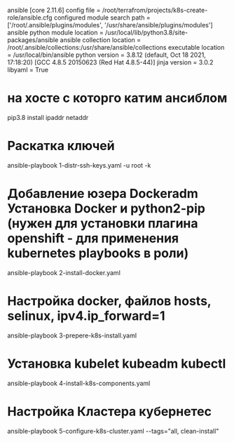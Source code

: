 ansible [core 2.11.6]
  config file = /root/terrafrom/projects/k8s-create-role/ansible.cfg
  configured module search path = ['/root/.ansible/plugins/modules', '/usr/share/ansible/plugins/modules']
  ansible python module location = /usr/local/lib/python3.8/site-packages/ansible
  ansible collection location = /root/.ansible/collections:/usr/share/ansible/collections
  executable location = /usr/local/bin/ansible
  python version = 3.8.12 (default, Oct 18 2021, 17:18:20) [GCC 4.8.5 20150623 (Red Hat 4.8.5-44)]
  jinja version = 3.0.2
  libyaml = True


# на хосте с которго катим ансиблом
pip3.8 install ipaddr netaddr


# Раскатка ключей
ansible-playbook 1-distr-ssh-keys.yaml -u root -k
# Добавление юзера Dockeradm  Установка Docker и python2-pip (нужен для установки плагина openshift - для применения kubernetes playbooks в роли)
ansible-playbook 2-install-docker.yaml
# Настройка docker, файлов hosts, selinux, ipv4.ip_forward=1
ansible-playbook 3-prepere-k8s-install.yaml
# Установка kubelet kubeadm kubectl
ansible-playbook 4-install-k8s-components.yaml
# Настройка Кластера кубернетес
ansible-playbook 5-configure-k8s-cluster.yaml --tags="all, clean-install"
